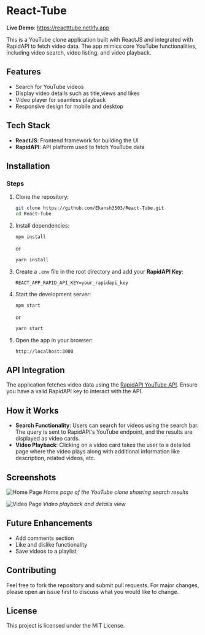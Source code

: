 # React-Tube
**Live Demo**:  https://reactttube.netlify.app

This is a YouTube clone application built with ReactJS and integrated with RapidAPI to fetch video data. The app mimics core YouTube functionalities, including video search, video listing, and video playback.

## Features

- Search for YouTube videos
- Display video details such as title,views and likes
- Video player for seamless playback
- Responsive design for mobile and desktop

## Tech Stack

- **ReactJS**: Frontend framework for building the UI
- **RapidAPI**: API platform used to fetch YouTube data

## Installation

### Steps

1. Clone the repository:

   ```bash
   git clone https://github.com/Ekansh3503/React-Tube.git
   cd React-Tube
   ```

2. Install dependencies:

   ```bash
   npm install
   ```

   or

   ```bash
   yarn install
   ```

3. Create a `.env` file in the root directory and add your **RapidAPI Key**:

   ```plaintext
   REACT_APP_RAPID_API_KEY=your_rapidapi_key
   ```

4. Start the development server:

   ```bash
   npm start
   ```

   or

   ```bash
   yarn start
   ```

5. Open the app in your browser:

   ```
   http://localhost:3000
   ```

## API Integration

The application fetches video data using the [RapidAPI YouTube API](https://youtube-v31.p.rapidapi.com). Ensure you have a valid RapidAPI key to interact with the API.

## How it Works

- **Search Functionality**: Users can search for videos using the search bar. The query is sent to RapidAPI's YouTube endpoint, and the results are displayed as video cards.
- **Video Playback**: Clicking on a video card takes the user to a detailed page where the video plays along with additional information like description, related videos, etc.

## Screenshots

![Home Page](screenshots/home-page.png)
*Home page of the YouTube clone showing search results*

![Video Page](screenshots/video-page.png)
*Video playback and details view*

## Future Enhancements

- Add comments section
- Like and dislike functionality
- Save videos to a playlist

## Contributing

Feel free to fork the repository and submit pull requests. For major changes, please open an issue first to discuss what you would like to change.

## License

This project is licensed under the MIT License.

